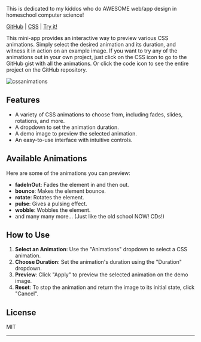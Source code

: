 This is dedicated to my kiddos who do AWESOME web/app design in homeschool computer science!

[GitHub](https://github.com/EvanMarie/CSSAnimations) | [CSS](https://gist.github.com/EvanMarie/82d11cba2efc2b446d0126538a6c8573) | [Try it!](http://www.evanmarie.com/content/files/cssanimations/index.html)

This mini-app provides an interactive way to preview various CSS animations. Simply select the desired animation and its duration, and witness it in action on an example image. If you want to try any of the animations out in your own project, just click on the CSS icon to go to the GitHub gist with all the animations. Or click the code icon to see the entire project on the GitHub repository.

![cssanimations](http://www.evanmarie.com/content/images/2023/10/cssanimations.gif)

## Features

- A variety of CSS animations to choose from, including fades, slides, rotations, and more.
- A dropdown to set the animation duration.
- A demo image to preview the selected animation.
- An easy-to-use interface with intuitive controls.

## Available Animations

Here are some of the animations you can preview:

- **fadeInOut**: Fades the element in and then out.
- **bounce**: Makes the element bounce.
- **rotate**: Rotates the element.
- **pulse**: Gives a pulsing effect.
- **wobble**: Wobbles the element.
- and many many more... (Just like the old school NOW! CDs!)

## How to Use

1. **Select an Animation**: Use the "Animations" dropdown to select a CSS animation.
2. **Choose Duration**: Set the animation's duration using the "Duration" dropdown.
3. **Preview**: Click "Apply" to preview the selected animation on the demo image.
4. **Reset**: To stop the animation and return the image to its initial state, click "Cancel".

## License

MIT

---

